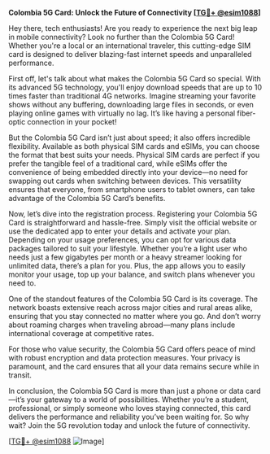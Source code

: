 **Colombia 5G Card: Unlock the Future of Connectivity [[TG💪+ @esim1088](https://t.me/s/esim1088)]**

Hey there, tech enthusiasts! Are you ready to experience the next big leap in mobile connectivity? Look no further than the Colombia 5G Card! Whether you're a local or an international traveler, this cutting-edge SIM card is designed to deliver blazing-fast internet speeds and unparalleled performance.

First off, let's talk about what makes the Colombia 5G Card so special. With its advanced 5G technology, you'll enjoy download speeds that are up to 10 times faster than traditional 4G networks. Imagine streaming your favorite shows without any buffering, downloading large files in seconds, or even playing online games with virtually no lag. It’s like having a personal fiber-optic connection in your pocket!

But the Colombia 5G Card isn’t just about speed; it also offers incredible flexibility. Available as both physical SIM cards and eSIMs, you can choose the format that best suits your needs. Physical SIM cards are perfect if you prefer the tangible feel of a traditional card, while eSIMs offer the convenience of being embedded directly into your device—no need for swapping out cards when switching between devices. This versatility ensures that everyone, from smartphone users to tablet owners, can take advantage of the Colombia 5G Card’s benefits.

Now, let’s dive into the registration process. Registering your Colombia 5G Card is straightforward and hassle-free. Simply visit the official website or use the dedicated app to enter your details and activate your plan. Depending on your usage preferences, you can opt for various data packages tailored to suit your lifestyle. Whether you’re a light user who needs just a few gigabytes per month or a heavy streamer looking for unlimited data, there’s a plan for you. Plus, the app allows you to easily monitor your usage, top up your balance, and switch plans whenever you need to.

One of the standout features of the Colombia 5G Card is its coverage. The network boasts extensive reach across major cities and rural areas alike, ensuring that you stay connected no matter where you go. And don’t worry about roaming charges when traveling abroad—many plans include international coverage at competitive rates.

For those who value security, the Colombia 5G Card offers peace of mind with robust encryption and data protection measures. Your privacy is paramount, and the card ensures that all your data remains secure while in transit.

In conclusion, the Colombia 5G Card is more than just a phone or data card—it’s your gateway to a world of possibilities. Whether you’re a student, professional, or simply someone who loves staying connected, this card delivers the performance and reliability you’ve been waiting for. So why wait? Join the 5G revolution today and unlock the future of connectivity. 

[[TG💪+ @esim1088](https://t.me/s/esim1088) ![Image](https://i.postimg.cc/Y0z9fWf4/image.png)]